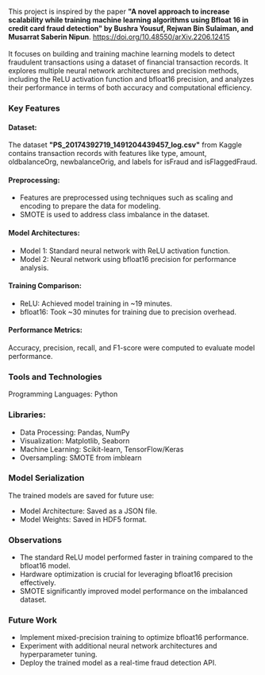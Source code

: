 This project is inspired by the paper <b>"A novel approach to increase scalability while training machine learning algorithms using Bfloat 16 in credit card fraud detection" by Bushra Yousuf, Rejwan Bin Sulaiman, and Musarrat Saberin Nipun</b>. https://doi.org/10.48550/arXiv.2206.12415 <br><br>It focuses on building and training machine learning models to detect fraudulent transactions using a dataset of financial transaction records. It explores multiple neural network architectures and precision methods, including the ReLU activation function and bfloat16 precision, and analyzes their performance in terms of both accuracy and computational efficiency.

### Key Features
#### Dataset:
The dataset <b>"PS_20174392719_1491204439457_log.csv"</b> from Kaggle contains transaction records with features like type, amount, oldbalanceOrg, newbalanceOrig, and labels for isFraud and isFlaggedFraud.
#### Preprocessing:
- Features are preprocessed using techniques such as scaling and encoding to prepare the data for modeling.
- SMOTE is used to address class imbalance in the dataset.
#### Model Architectures:
- Model 1: Standard neural network with ReLU activation function.
- Model 2: Neural network using bfloat16 precision for performance analysis.
#### Training Comparison:
- ReLU: Achieved model training in ~19 minutes.
- bfloat16: Took ~30 minutes for training due to precision overhead.
#### Performance Metrics:
Accuracy, precision, recall, and F1-score were computed to evaluate model performance.
### Tools and Technologies
Programming Languages: Python

### Libraries:
- Data Processing: Pandas, NumPy
- Visualization: Matplotlib, Seaborn
- Machine Learning: Scikit-learn, TensorFlow/Keras
- Oversampling: SMOTE from imblearn

### Model Serialization
The trained models are saved for future use:
- Model Architecture: Saved as a JSON file.
- Model Weights: Saved in HDF5 format.

### Observations
- The standard ReLU model performed faster in training compared to the bfloat16 model.
- Hardware optimization is crucial for leveraging bfloat16 precision effectively.
- SMOTE significantly improved model performance on the imbalanced dataset.

### Future Work
- Implement mixed-precision training to optimize bfloat16 performance.
- Experiment with additional neural network architectures and hyperparameter tuning.
- Deploy the trained model as a real-time fraud detection API.
